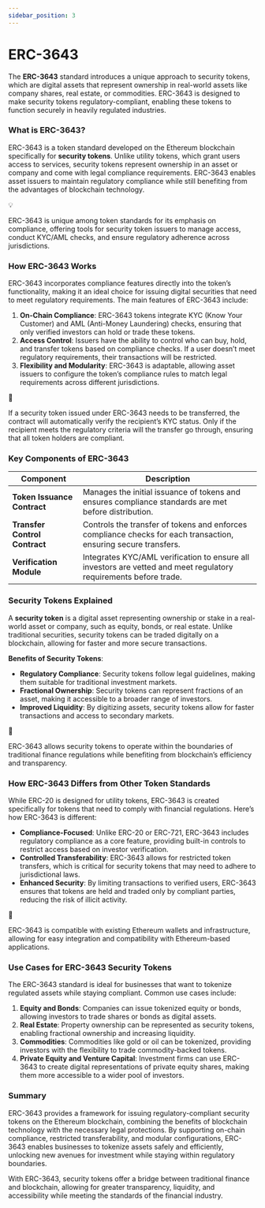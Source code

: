```yaml
---
sidebar_position: 3
---
```


# ERC-3643
The **ERC-3643** standard introduces a unique approach to security tokens, which are digital assets that represent ownership in real-world assets like company shares, real estate, or commodities. ERC-3643 is designed to make security tokens regulatory-compliant, enabling these tokens to function securely in heavily regulated industries.

### **What is ERC-3643?**

ERC-3643 is a token standard developed on the Ethereum blockchain specifically for **security tokens**. Unlike utility tokens, which grant users access to services, security tokens represent ownership in an asset or company and come with legal compliance requirements. ERC-3643 enables asset issuers to maintain regulatory compliance while still benefiting from the advantages of blockchain technology.

<aside>
💡

ERC-3643 is unique among token standards for its emphasis on compliance, offering tools for security token issuers to manage access, conduct KYC/AML checks, and ensure regulatory adherence across jurisdictions.

</aside>

### **How ERC-3643 Works**

ERC-3643 incorporates compliance features directly into the token’s functionality, making it an ideal choice for issuing digital securities that need to meet regulatory requirements. The main features of ERC-3643 include:

1. **On-Chain Compliance**: ERC-3643 tokens integrate KYC (Know Your Customer) and AML (Anti-Money Laundering) checks, ensuring that only verified investors can hold or trade these tokens.
2. **Access Control**: Issuers have the ability to control who can buy, hold, and transfer tokens based on compliance checks. If a user doesn’t meet regulatory requirements, their transactions will be restricted.
3. **Flexibility and Modularity**: ERC-3643 is adaptable, allowing asset issuers to configure the token’s compliance rules to match legal requirements across different jurisdictions.

<aside>
📘

If a security token issued under ERC-3643 needs to be transferred, the contract will automatically verify the recipient’s KYC status. Only if the recipient meets the regulatory criteria will the transfer go through, ensuring that all token holders are compliant.

</aside>

### **Key Components of ERC-3643**

| Component | Description |
| --- | --- |
| **Token Issuance Contract** | Manages the initial issuance of tokens and ensures compliance standards are met before distribution. |
| **Transfer Control Contract** | Controls the transfer of tokens and enforces compliance checks for each transaction, ensuring secure transfers. |
| **Verification Module** | Integrates KYC/AML verification to ensure all investors are vetted and meet regulatory requirements before trade. |

### **Security Tokens Explained**

A **security token** is a digital asset representing ownership or stake in a real-world asset or company, such as equity, bonds, or real estate. Unlike traditional securities, security tokens can be traded digitally on a blockchain, allowing for faster and more secure transactions.

**Benefits of Security Tokens**:

- **Regulatory Compliance**: Security tokens follow legal guidelines, making them suitable for traditional investment markets.
- **Fractional Ownership**: Security tokens can represent fractions of an asset, making it accessible to a broader range of investors.
- **Improved Liquidity**: By digitizing assets, security tokens allow for faster transactions and access to secondary markets.

<aside>
🔑

ERC-3643 allows security tokens to operate within the boundaries of traditional finance regulations while benefiting from blockchain’s efficiency and transparency.

</aside>

### **How ERC-3643 Differs from Other Token Standards**

While ERC-20 is designed for utility tokens, ERC-3643 is created specifically for tokens that need to comply with financial regulations. Here’s how ERC-3643 is different:

- **Compliance-Focused**: Unlike ERC-20 or ERC-721, ERC-3643 includes regulatory compliance as a core feature, providing built-in controls to restrict access based on investor verification.
- **Controlled Transferability**: ERC-3643 allows for restricted token transfers, which is critical for security tokens that may need to adhere to jurisdictional laws.
- **Enhanced Security**: By limiting transactions to verified users, ERC-3643 ensures that tokens are held and traded only by compliant parties, reducing the risk of illicit activity.

<aside>
📘

ERC-3643 is compatible with existing Ethereum wallets and infrastructure, allowing for easy integration and compatibility with Ethereum-based applications.

</aside>

### **Use Cases for ERC-3643 Security Tokens**

The ERC-3643 standard is ideal for businesses that want to tokenize regulated assets while staying compliant. Common use cases include:

1. **Equity and Bonds**: Companies can issue tokenized equity or bonds, allowing investors to trade shares or bonds as digital assets.
2. **Real Estate**: Property ownership can be represented as security tokens, enabling fractional ownership and increasing liquidity.
3. **Commodities**: Commodities like gold or oil can be tokenized, providing investors with the flexibility to trade commodity-backed tokens.
4. **Private Equity and Venture Capital**: Investment firms can use ERC-3643 to create digital representations of private equity shares, making them more accessible to a wider pool of investors.

### Summary

ERC-3643 provides a framework for issuing regulatory-compliant security tokens on the Ethereum blockchain, combining the benefits of blockchain technology with the necessary legal protections. By supporting on-chain compliance, restricted transferability, and modular configurations, ERC-3643 enables businesses to tokenize assets safely and efficiently, unlocking new avenues for investment while staying within regulatory boundaries.

With ERC-3643, security tokens offer a bridge between traditional finance and blockchain, allowing for greater transparency, liquidity, and accessibility while meeting the standards of the financial industry.